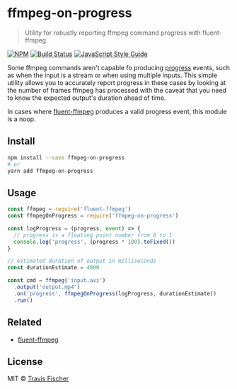 # ffmpeg-on-progress

> Utility for robustly reporting ffmpeg command progress with fluent-ffmpeg.

[![NPM](https://img.shields.io/npm/v/ffmpeg-on-progress.svg)](https://www.npmjs.com/package/ffmpeg-on-progress) [![Build Status](https://travis-ci.org/transitive-bullshit/ffmpeg-on-progress.svg?branch=master)](https://travis-ci.org/transitive-bullshit/ffmpeg-on-progress) [![JavaScript Style Guide](https://img.shields.io/badge/code_style-standard-brightgreen.svg)](https://standardjs.com)

Some ffmpeg commands aren't capable fo producing [progress](https://github.com/fluent-ffmpeg/node-fluent-ffmpeg#progress-transcoding-progress-information) events, such as when the input is a stream or when using multiple inputs. This simple utility allows you to accurately report progress in these cases by looking at the number of frames ffmpeg has processed with the caveat that you need to know the expected output's duration ahead of time.

In cases where [fluent-ffmpeg](https://github.com/fluent-ffmpeg/node-fluent-ffmpeg) produces a valid progress event, this module is a noop.

## Install

```bash
npm install --save ffmpeg-on-progress
# or
yarn add ffmpeg-on-progress
```

## Usage

```js
const ffmpeg = require('fluent-ffmpeg')
const ffmpegOnProgress = require('ffmpeg-on-progress')

const logProgress = (progress, event) => {
  // progress is a floating point number from 0 to 1
  console.log('progress', (progress * 100).toFixed())
}

// estimated duration of output in milliseconds
const durationEstimate = 4000

const cmd = ffmpeg('input.avi')
  .output('output.mp4')
  .on('progress', ffmpegOnProgress(logProgress, durationEstimate))
  .run()
```

## Related

- [fluent-ffmpeg](https://github.com/fluent-ffmpeg/node-fluent-ffmpeg)

## License

MIT © [Travis Fischer](https://github.com/transitive-bullshit)
